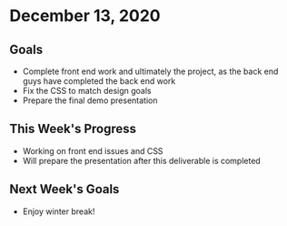 # December 13, 2020

## Goals

* Complete front end work and ultimately the project, as the back end guys have completed the back end work
* Fix the CSS to match design goals
* Prepare the final demo presentation

## This Week's Progress

* Working on front end issues and CSS
* Will prepare the presentation after this deliverable is completed

## Next Week's Goals

* Enjoy winter break!